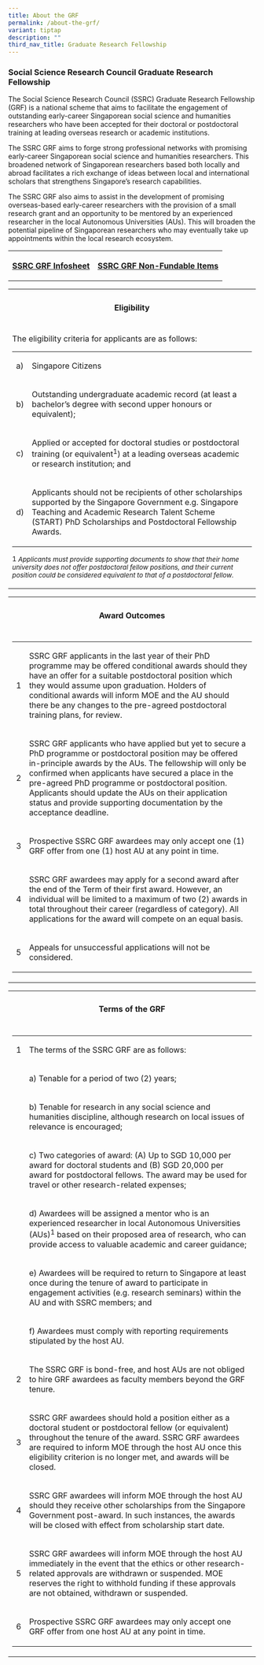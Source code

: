 ```yaml
---
title: About the GRF
permalink: /about-the-grf/
variant: tiptap
description: ""
third_nav_title: Graduate Research Fellowship
---
```

<h3><strong>Social Science Research Council Graduate Research Fellowship</strong></h3>
<p>The Social Science Research Council (SSRC) Graduate Research Fellowship
(GRF) is a national scheme that aims to facilitate the engagement of outstanding
early-career Singaporean social science and humanities researchers who
have been accepted for their doctoral or postdoctoral training at leading
overseas research or academic institutions.</p>
<p>The SSRC GRF aims to forge strong professional networks with promising
early-career Singaporean social science and humanities researchers. This
broadened network of Singaporean researchers based both locally and abroad
facilitates a rich exchange of ideas between local and international scholars
that strengthens Singapore’s research capabilities.</p>
<p>The SSRC GRF also aims to assist in the development of promising overseas-based
early-career researchers with the provision of a small research grant and
an opportunity to be mentored by an experienced researcher in the local
Autonomous Universities (AUs). This will broaden the potential pipeline
of Singaporean researchers who may eventually take up appointments within
the local research ecosystem.</p>
<table style="minWidth: 50px">
<colgroup>
<col>
<col>
</colgroup>
<tbody>
<tr>
<th rowspan="1" colspan="1">
<p><a href="https://staging-lite.dbcd9c711ewro.amplifyapp.com/files/SSRC_GRF_Infosheet__2024_.pdf" rel="noopener noreferrer nofollow" target="_blank"><u>SSRC GRF Infosheet</u></a>
</p>
</th>
<th rowspan="1" colspan="1">
<p><a href="https://staging-lite.dbcd9c711ewro.amplifyapp.com/files/SSRC_GRF_Non_Fundable_Items__2024_.pdf" rel="noopener noreferrer nofollow" target="_blank"><u>SSRC GRF Non-Fundable Items</u></a>
</p>
</th>
</tr>
</tbody>
</table>
<table style="minWidth: 25px">
<colgroup>
<col>
</colgroup>
<tbody>
<tr>
<th rowspan="1" colspan="1">
<h4><strong>Eligibility</strong></h4>
</th>
</tr>
<tr>
<td rowspan="1" colspan="1">
<p>The eligibility criteria for applicants are as follows:&nbsp;</p>
<table style="minWidth: 50px">
<colgroup>
<col>
<col>
</colgroup>
<tbody>
<tr>
<td rowspan="1" colspan="1">
<p>a)</p>
</td>
<td rowspan="1" colspan="1">
<p>Singapore Citizens</p>
</td>
</tr>
<tr>
<td rowspan="1" colspan="1">
<p>b)</p>
</td>
<td rowspan="1" colspan="1">
<p>Outstanding undergraduate academic record (at least a bachelor’s degree
with second upper honours or equivalent);</p>
</td>
</tr>
<tr>
<td rowspan="1" colspan="1">
<p>c)</p>
</td>
<td rowspan="1" colspan="1">
<p>Applied or accepted for doctoral studies or postdoctoral training (or
equivalent<sup>1</sup>) at a leading overseas academic or research institution;
and</p>
</td>
</tr>
<tr>
<td rowspan="1" colspan="1">
<p>d)</p>
</td>
<td rowspan="1" colspan="1">
<p>Applicants should not be recipients of other scholarships supported by
the Singapore Government e.g. Singapore Teaching and Academic Research
Talent Scheme (START) PhD Scholarships and Postdoctoral Fellowship Awards.</p>
</td>
</tr>
</tbody>
</table>
<p></p>
<p><sup>1 </sup><em><sup>Applicants must provide supporting documents to show that their home university does not offer postdoctoral fellow positions, and their current position could be considered equivalent to that of a postdoctoral fellow.</sup></em>
</p>
</td>
</tr>
</tbody>
</table>
<table style="minWidth: 25px">
<colgroup>
<col>
</colgroup>
<tbody>
<tr>
<th rowspan="1" colspan="1">
<h4><strong>Award Outcomes</strong></h4>
</th>
</tr>
<tr>
<td rowspan="1" colspan="1">
<table style="minWidth: 50px">
<colgroup>
<col>
<col>
</colgroup>
<tbody>
<tr>
<td rowspan="1" colspan="1">
<p>1</p>
</td>
<td rowspan="1" colspan="1">
<p>SSRC GRF applicants in the last year of their PhD programme may be offered
conditional awards should they have an offer for a suitable postdoctoral
position which they would assume upon graduation. Holders of conditional
awards will inform MOE and the AU should there be any changes to the pre-agreed
postdoctoral training plans, for review.</p>
</td>
</tr>
<tr>
<td rowspan="1" colspan="1">
<p>2</p>
</td>
<td rowspan="1" colspan="1">
<p>SSRC GRF applicants who have applied but yet to secure a PhD programme
or postdoctoral position may be offered in-principle awards by the AUs.
The fellowship will only be confirmed when applicants have secured a place
in the pre-agreed PhD programme or postdoctoral position. Applicants should
update the AUs on their application status and provide supporting documentation
by the acceptance deadline.</p>
</td>
</tr>
<tr>
<td rowspan="1" colspan="1">
<p>3</p>
</td>
<td rowspan="1" colspan="1">
<p>Prospective SSRC GRF awardees may only accept one (1) GRF offer from one
(1) host AU at any point in time.</p>
</td>
</tr>
<tr>
<td rowspan="1" colspan="1">
<p>4</p>
</td>
<td rowspan="1" colspan="1">
<p>SSRC GRF awardees may apply for a second award after the end of the Term
of their first award. However, an individual will be limited to a maximum
of two (2) awards in total throughout their career (regardless of category).
All applications for the award will compete on an equal basis.</p>
</td>
</tr>
<tr>
<td rowspan="1" colspan="1">
<p>5</p>
</td>
<td rowspan="1" colspan="1">
<p>Appeals for unsuccessful applications will not be considered.</p>
</td>
</tr>
</tbody>
</table>
</td>
</tr>
</tbody>
</table>
<table style="minWidth: 25px">
<colgroup>
<col>
</colgroup>
<tbody>
<tr>
<th rowspan="1" colspan="1">
<h4><strong>Terms of the GRF</strong></h4>
</th>
</tr>
<tr>
<td rowspan="1" colspan="1">
<table style="minWidth: 50px">
<colgroup>
<col>
<col>
</colgroup>
<tbody>
<tr>
<td rowspan="1" colspan="1">
<p>1</p>
</td>
<td rowspan="1" colspan="1">
<p>The terms of the SSRC GRF are as follows:</p>
</td>
</tr>
<tr>
<td rowspan="1" colspan="1">
<p></p>
</td>
<td rowspan="1" colspan="1">
<p>a) Tenable for a period of two (2) years;</p>
</td>
</tr>
<tr>
<td rowspan="1" colspan="1">
<p></p>
</td>
<td rowspan="1" colspan="1">
<p>b) Tenable for research in any social science and humanities discipline,
although research on local issues of relevance is encouraged;</p>
</td>
</tr>
<tr>
<td rowspan="1" colspan="1">
<p></p>
</td>
<td rowspan="1" colspan="1">
<p>c) Two categories of award: (A) Up to SGD 10,000 per award for doctoral
students and (B) SGD 20,000 per award for postdoctoral fellows. The award
may be used for travel or other research-related expenses;</p>
</td>
</tr>
<tr>
<td rowspan="1" colspan="1">
<p></p>
</td>
<td rowspan="1" colspan="1">
<p>d) Awardees will be assigned a mentor who is an experienced researcher
in local Autonomous Universities (AUs)<sup>1</sup>&nbsp;based on their
proposed area of research, who can provide access to valuable academic
and career guidance;</p>
</td>
</tr>
<tr>
<td rowspan="1" colspan="1">
<p></p>
</td>
<td rowspan="1" colspan="1">
<p>e) Awardees will be required to return to Singapore at least once during
the tenure of award to participate in engagement activities (e.g. research
seminars) within the AU and with SSRC members; and</p>
</td>
</tr>
<tr>
<td rowspan="1" colspan="1">
<p></p>
</td>
<td rowspan="1" colspan="1">
<p>f) Awardees must comply with reporting requirements stipulated by the
host AU.</p>
</td>
</tr>
<tr>
<td rowspan="1" colspan="1">
<p>2</p>
</td>
<td rowspan="1" colspan="1">
<p>The SSRC GRF is bond-free, and host AUs are not obliged to hire GRF awardees
as faculty members beyond the GRF tenure.</p>
</td>
</tr>
<tr>
<td rowspan="1" colspan="1">
<p>3</p>
</td>
<td rowspan="1" colspan="1">
<p>SSRC GRF awardees should hold a position either as a doctoral student
or postdoctoral fellow (or equivalent) throughout the tenure of the award.
SSRC GRF awardees are required to inform MOE through the host AU once this
eligibility criterion is no longer met, and awards will be closed.</p>
</td>
</tr>
<tr>
<td rowspan="1" colspan="1">
<p>4</p>
</td>
<td rowspan="1" colspan="1">
<p>SSRC GRF awardees will inform MOE through the host AU should they receive
other scholarships from the Singapore Government post-award. In such instances,
the awards will be closed with effect from scholarship start date.</p>
</td>
</tr>
<tr>
<td rowspan="1" colspan="1">
<p>5</p>
</td>
<td rowspan="1" colspan="1">
<p>SSRC GRF awardees will inform MOE through the host AU immediately in the
event that the ethics or other research-related approvals are withdrawn
or suspended. MOE reserves the right to withhold funding if these approvals
are not obtained, withdrawn or suspended.</p>
</td>
</tr>
<tr>
<td rowspan="1" colspan="1">
<p>6</p>
</td>
<td rowspan="1" colspan="1">
<p>Prospective SSRC GRF awardees may only accept one GRF offer from one host
AU at any point in time.</p>
</td>
</tr>
</tbody>
</table>
</td>
</tr>
</tbody>
</table>
<p></p>